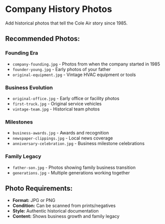 # Company History Photos

Add historical photos that tell the Cole Air story since 1985.

## Recommended Photos:

### Founding Era
- `company-founding.jpg` - Photos from when the company started in 1985
- `founder-young.jpg` - Early photos of your father
- `original-equipment.jpg` - Vintage HVAC equipment or tools

### Business Evolution
- `original-office.jpg` - Early office or facility photos
- `first-truck.jpg` - Original service vehicles
- `vintage-team.jpg` - Historical team photos

### Milestones
- `business-awards.jpg` - Awards and recognition
- `newspaper-clippings.jpg` - Local news coverage
- `anniversary-celebration.jpg` - Business milestone celebrations

### Family Legacy
- `father-son.jpg` - Photos showing family business transition
- `generations.jpg` - Multiple generations working together

## Photo Requirements:
- **Format:** JPG or PNG
- **Condition:** Can be scanned from prints/negatives
- **Style:** Authentic historical documentation
- **Content:** Shows business growth and family legacy